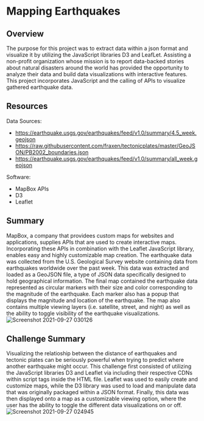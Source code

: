 # Mapping Earthquakes
## Overview
The purpose for this project was to extract data within a json format and visualize it by utilizing the JavaScript libraries D3 and LeafLet. Assisting a non-profit organization whose mission is to report data-backed stories about natural disasters around the world has provided the opportunity to analyze their data and build data visualizations with interactive features. This project incorporates JavaScript and the calling of APIs to visualize gathered earthquake data.
## Resources
Data Sources:
- https://earthquake.usgs.gov/earthquakes/feed/v1.0/summary/4.5_week.geojson
- https://raw.githubusercontent.com/fraxen/tectonicplates/master/GeoJSON/PB2002_boundaries.json
- https://earthquake.usgs.gov/earthquakes/feed/v1.0/summary/all_week.geojson

Software:
- MapBox APIs
- D3
- Leaflet
## Summary
MapBox, a company that providees custom maps for websites and applications, supplies APIs that are used to create interactive maps. Incorporating these APIs in combination with the Leaflet JavaScript library, enables easy and highly customizable map creation. The earthquake data was collected from the U.S. Geological Survey website containing data from earthquakes worldwide over the past week. This data was extracted and loaded as a GeoJSON file, a type of JSON data specifically designed to hold geographical information. The final map contained the earthquake data represented as circular markers with their size and color corresponding to the magnitude of the earthquake. Each marker also has a popup that displays the magnitude and location of the earthquake. The map also contains multiple viewing layers (i.e. satellite, street, and night) as well as the ability to toggle visibility of the earthquake visualizations. ![Screenshot 2021-09-27 030126](https://user-images.githubusercontent.com/35403433/134859844-ec3ae215-adad-4f98-89f4-2876ec7752f3.png)
## Challenge Summary
Visualizing the relatioship between the distance of earthquakes and tectonic plates can be seriously powerful when trying to predict where another earthquake might occur. This challenge first consisted of utilizing the JavaScript libraries D3 and Leaflet via including their respective CDNs within script tags inside the HTML file. Leaflet was used to easily create and customize maps, while the D3 library was used to load and manipulate data that was originally packaged within a JSON format. Finally, this data was then displayed onto a map as a customizable viewing option, where the user has the ability to toggle the different data visualizations on or off.![Screenshot 2021-09-27 024945](https://user-images.githubusercontent.com/35403433/134860759-4b6a40e0-d884-4e85-bc44-8eca0943cac6.png)
